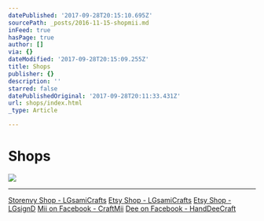 ```yaml
---
datePublished: '2017-09-28T20:15:10.695Z'
sourcePath: _posts/2016-11-15-shopmii.md
inFeed: true
hasPage: true
author: []
via: {}
dateModified: '2017-09-28T20:15:09.255Z'
title: Shops
publisher: {}
description: ''
starred: false
datePublishedOriginal: '2017-09-28T20:11:33.431Z'
url: shops/index.html
_type: Article

---
```

# **Shops**
![](https://the-grid-user-content.s3-us-west-2.amazonaws.com/28b41c7b-f21b-4773-968e-85c3f2dd961c.jpg)

---

[Storenvy Shop - LGsamiCrafts][0]
[Etsy Shop - LGsamiCrafts][1]
[Etsy Shop - LGsignD][2]
[Mii on Facebook - CraftMii][3]
[Dee on Facebook - HandDeeCraft][4]

[0]: https://lgsignd.storenvy.com/
[1]: https://www.etsy.com/shop/lgsamicrafts/
[2]: https://www.etsy.com/shop/lgsignd/
[3]: https://www.facebook.com/CraftMii/
[4]: https://www.bacebook.com/HandDeeCraft/